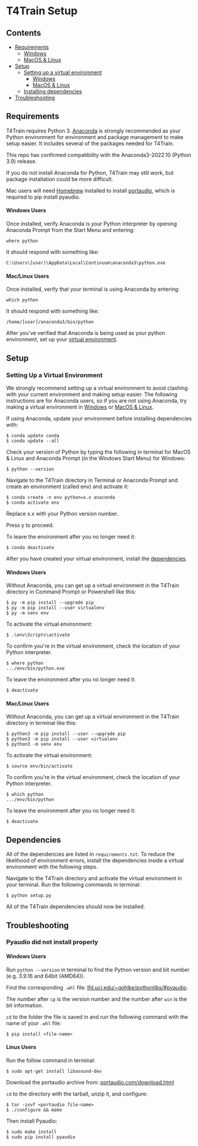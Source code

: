 # T4Train Setup

## Contents

- [Requirements](#Requirements)
	- [Windows](#Windows_Req)
	- [MacOS & Linux](#Mac_Linux_Req)
- [Setup](#Setup)
	- [Setting up a virtual environment](#Virtual_Env)
		- [Windows](#Windows_Env)
		- [MacOS & Linux](#Mac_Linux_Env)
	- [Installing dependencies](#Dependencies)
- [Troubleshooting](#Troubleshooting)


## Requirements

T4Train requires Python 3. [Anaconda](https://www.anaconda.com/distribution/) is
strongly recommended as your Python environment for environment and package
management to make setup easier. It includes several of the packages needed for
T4Train. 

This repo has confirmed compatibility with the Anaconda3-2022.10 (Python 3.9) release.

If you do not install Anaconda for Python, T4Train may still work, but package
installation could be more difficult.

Mac users will need [Homebrew](https://brew.sh/) installed to install [portaudio](https://formulae.brew.sh/formula/portaudio), which is required to pip install pyaudio.

#### Windows Users

Once installed, verify Anaconda is your Python interpreter by opening Anaconda
Prompt from the Start Menu and entering:
    
    where python

It should respond with something like:

    C:\Users\[user]\AppData\Local\Continuum\anaconda3\python.exe

#### Mac/Linux Users

Once installed, verify that your terminal is using Anaconda by entering:
    
    which python

It should respond with something like:

    /home/[user]/anaconda3/bin/python

After you've verified that Anaconda is being used as your python environment,
set up your [virtual environment](#Virtual_Env).

## Setup

### Setting Up a Virtual Environment

We strongly recommend setting up a virtual environment to avoid clashing with
your current environment and making setup easier. The following instructions are
for Anaconda users, so if you are not using Anaconda, try making a virtual
environment in [Windows](#Windows_Env) or [MacOS & Linux](#Mac_Linux_Env).

If using Anaconda, update your environment before installing dependencies with:

    $ conda update conda
    $ conda update --all

Check your version of Python by typing the following in terminal for MacOS &
Linux and Anaconda Prompt (in the Windows Start Menu) for Windows:

	$ python --version

Navigate to the T4Train directory in Terminal or Anaconda Prompt and create an
environment (called env) and activate it:

	$ conda create -n env python=x.x anaconda
	$ conda activate env

Replace x.x with your Python version number.

Press y to proceed.

To leave the environment after you no longer need it:

	$ conda deactivate

After you have created your virtual environment, install the [dependencies](#Dependencies).

#### Windows Users

Without Anaconda, you can get up a virtual environment in the T4Train directory
in Command Prompt or Powershell like this:

    $ py -m pip install --upgrade pip
    $ py -m pip install --user virtualenv
    $ py -m venv env

To activate the virtual environment:

    $ .\env\Scripts\activate

To confirm you're in the virtual environment, check the location of your Python
interpreter.

    $ where python
    .../env/bin/python.exe

To leave the environment after you no longer need it:

	$ deactivate

#### Mac/Linux Users

Without Anaconda, you can get up a virtual environment in the T4Train directory
in terminal like this:

    $ python3 -m pip install --user --upgrade pip
    $ python3 -m pip install --user virtualenv
    $ python3 -m venv env

To activate the virtual environment:

    $ source env/bin/activate

To confirm you're in the virtual environment, check the location of your Python interpreter.

    $ which python
    .../env/bin/python

To leave the environment after you no longer need it:

	$ deactivate

## Dependencies

All of the dependencies are listed in `requirements.txt`. To reduce the likelihood
of environment errors, install the dependencies inside a virtual environment
with the following steps.

Navigate to the T4Train directory and activate the virtual environment in your
terminal. Run the following commands in terminal:

	$ python setup.py

All of the T4Train dependencies should now be installed.

## Troubleshooting

### Pyaudio did not install properly

#### Windows Users

Run  `python --version` in terminal to find the Python version and bit number
(e.g. 3.9.16 and 64bit (AMD64)).

Find the corresponding `.whl` file:
[lfd.uci.edu/~gohlke/pythonlibs/#pyaudio](lfd.uci.edu/~gohlke/pythonlibs/#pyaudio).

The number after `cp` is the version number and the number after `win` is the bit information.

`cd` to the folder the file is saved in and run the following command with the name of your `.whl` file:

    $ pip install <file-name>

#### Linux Users

Run the follow command in terminal:

    $ sudo apt-get install libasound-dev

Download the portaudio archive from:
[portaudio.com/download.html](portaudio.com/download.html)
    
`cd` to the directory with the tarball, unzip it, and configure:  

    $ tar -zxvf <portaudio file-name>
    $ ./configure && make

Then install Pyaudio:

    $ sudo make install
    $ sudo pip install pyaudio
